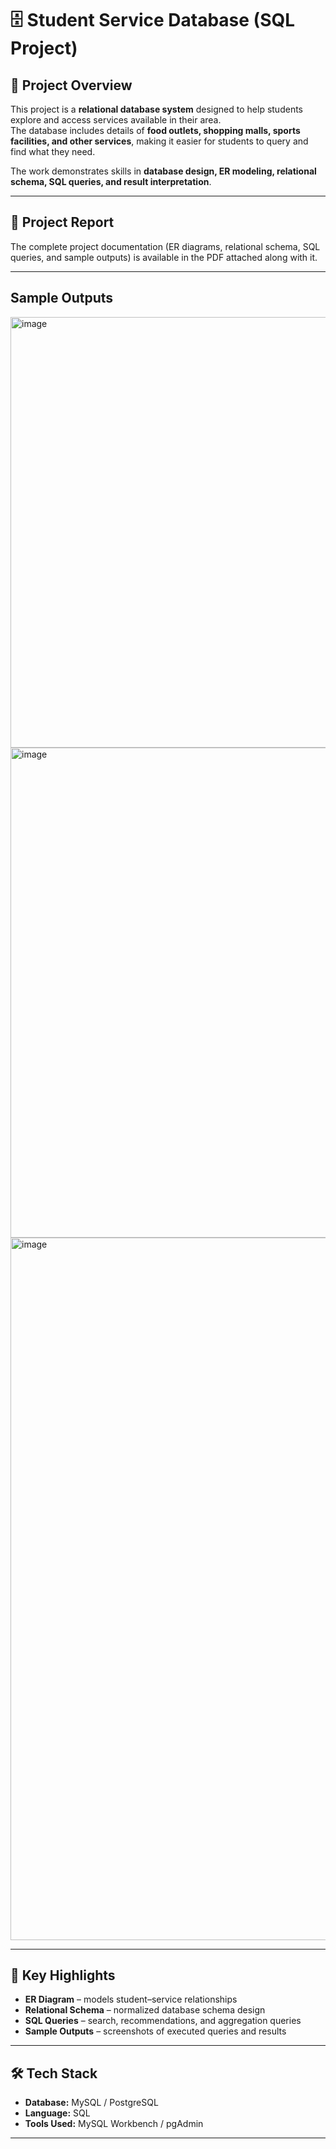 # 🗄️ Student Service Database (SQL Project)

## 📌 Project Overview  
This project is a **relational database system** designed to help students explore and access services available in their area.  
The database includes details of **food outlets, shopping malls, sports facilities, and other services**, making it easier for students to query and find what they need.  

The work demonstrates skills in **database design, ER modeling, relational schema, SQL queries, and result interpretation**.  

------------------------------------------------------------------------------------------------------------------------------------------------

## 📑 Project Report  
The complete project documentation (ER diagrams, relational schema, SQL queries, and sample outputs) is available in the PDF attached along with it.  

------------------------------------------------------------------------------------------------------------------------------------------------

## Sample Outputs

<img width="975" height="689" alt="image" src="https://github.com/user-attachments/assets/25ce5a84-014c-446d-b8aa-5afd8da8eedd" />

<img width="975" height="784" alt="image" src="https://github.com/user-attachments/assets/f8c212ed-65d8-4211-a098-13adb779ebe5" />

<img width="1001" height="1124" alt="image" src="https://github.com/user-attachments/assets/fe455496-b241-4523-8165-f35dc6694a3a" />



-------------------------------------------------------------------------------------------------------------------------------------------------

## 🎯 Key Highlights  
- **ER Diagram** – models student–service relationships  
- **Relational Schema** – normalized database schema design  
- **SQL Queries** – search, recommendations, and aggregation queries  
- **Sample Outputs** – screenshots of executed queries and results  

-------------------------------------------------------------------------------------------------------------------------------------------------

## 🛠️ Tech Stack  
- **Database:** MySQL / PostgreSQL  
- **Language:** SQL  
- **Tools Used:** MySQL Workbench / pgAdmin  

-------------------------------------------------------------------------------------------------------------------------------------------------


